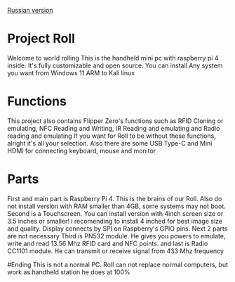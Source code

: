 [Russian version](https://github.com/karizr45/Project-Roll/blob/main/READMErus.md)

# Project Roll
Welcome to world rolling
This is the handheld mini pc with raspberry pi 4 inside. It's fully customizable and open source.
You can install Any system you want from Windows 11 ARM to Kali linux

# Functions
This project also contains Flipper Zero's functions such as RFID Cloning or emulating, NFC Reading and Writing, IR Reading and emulating and Radio reading and emulating
If you want for Roll to be without these functions, alright it's all your selection. Also there are some USB Type-C and Mini HDMI for connecting keyboard, mouse and monitor

# Parts
First and main part is Raspberry Pi 4. This is the brains of our Roll. Also do not install version with RAM smaller than 4GB, some systems may not boot.
Second is a Touchscreen. You can install version with 4inch screen size or 3.5 inches or smaller! I recomending to install 4 inched for best image size and quality. Display connects by SPI on Raspberry's GPIO pins.
Next 2 parts are not necessary
Third is PN532 module. He gives you powers to emulate, write and read 13.56 Mhz RFID card and NFC points.
and last is Radio CC1101 module. He can transmit or receive signal from 433 Mhz frequency

#Ending
This is not a normal PC. Roll can not replace normal computers, but work as handheld station he does at 100%
